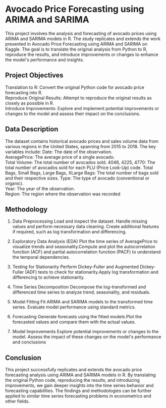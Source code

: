 # Avocado Price Forecasting using ARIMA and SARIMA
This project involves the analysis and forecasting of avocado prices using ARIMA and SARIMA models in R. The study replicates and extends the work presented in Avocado Price Forecasting using ARIMA and SARIMA on Kaggle. The goal is to translate the original analysis from Python to R, reproduce the results, and introduce improvements or changes to enhance the model's performance and insights.


## Project Objectives
Translation to R: Convert the original Python code for avocado price forecasting into R.    
Reproduce Original Results: Attempt to reproduce the original results as closely as possible in R.  
Introduce Improvements: Explore and implement potential improvements or changes to the model and assess their impact on the conclusions.

## Data Description
The dataset contains historical avocado prices and sales volume data from various regions in the United States, spanning from 2015 to 2018. The key variables include:
Date: The date of the observation.  
AveragePrice: The average price of a single avocado.    
Total Volume: The total number of avocados sold.
4046, 4225, 4770: The total number of avocados sold for each PLU (Price Look-Up) code.
Total Bags, Small Bags, Large Bags, XLarge Bags: The total number of bags sold and their respective sizes.
Type: The type of avocado (conventional or organic).    
Year: The year of the observation.  
Region: The region where the observation was recorded

## Methodology
1. Data Preprocessing
Load and inspect the dataset.
Handle missing values and perform necessary data cleaning.
Create additional features if required, such as log transformation and differencing.

2. Exploratory Data Analysis (EDA)
Plot the time series of AveragePrice to visualize trends and seasonality.Compute and plot the autocorrelation function (ACF) and partial autocorrelation function (PACF) to understand the temporal dependencies.

3. Testing for Stationarity
Perform Dickey-Fuller and Augmented Dickey-Fuller (ADF) tests to check for stationarity.Apply log transformation and differencing to achieve stationarity.

4. Time Series Decomposition
Decompose the log-transformed and differenced time series to analyze trend, seasonality, and residuals.

5. Model Fitting
Fit ARIMA and SARIMA models to the transformed time series.
Evaluate model performance using standard metrics.

6. Forecasting
Generate forecasts using the fitted models.Plot the forecasted values and compare them with the actual values.

7. Model Improvements
Explore potential improvements or changes to the model.
Assess the impact of these changes on the model's performance and conclusions

## Conclusion
This project successfully replicates and extends the avocado price forecasting analysis using ARIMA and SARIMA models in R. By translating the original Python code, reproducing the results, and introducing improvements, we gain deeper insights into the time series behavior and forecasting capabilities. The findings and methodologies can be further applied to similar time series forecasting problems in econometrics and other fields.
